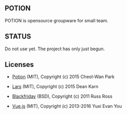 POTION
--------
POTION is opensource groupware for small team.

STATUS
--------
Do not use yet.
The project has only just begun.

Licenses
--------
- [Potion](https://raw.githubusercontent.com/ironpark/potion/master/LICENSE) (MIT), Copyright (c) 2015 Cheol-Wan Park

- [Lars](https://raw.githubusercontent.com/go-playground/lars/master/LICENSE) (MIT), Copyright (c) 2015 Dean Karn
- [Blackfriday](https://raw.githubusercontent.com/russross/blackfriday/master/LICENSE.txt) (BSD), Copyright (c) 2011 Russ Ross
- [Vue.js](https://raw.githubusercontent.com/vuejs/vue/dev/LICENSE) (MIT), Copyright (c) 2013-2016 Yuxi Evan You
